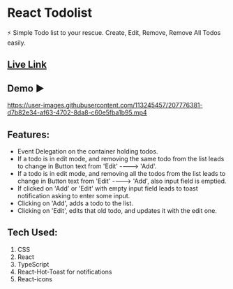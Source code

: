 # React Todolist

⚡ Simple Todo list to your rescue. Create, Edit, Remove, Remove All Todos easily.

## [Live Link](https://react-todolist-xi.vercel.app/)

## Demo ▶

https://user-images.githubusercontent.com/113245457/207776381-d7b82e34-af63-4702-8da8-c60e5fba1b95.mp4

## Features:

- Event Delegation on the container holding todos.
- If a todo is in edit mode, and removing the same todo from the list leads to change in Button text from 'Edit' ----> 'Add'.
- If a todo is in edit mode, and removing all the todos from the list leads to change in Button text from 'Edit' ----> 'Add', also input field is emptied.
- If clicked on 'Add' or 'Edit' with empty input field leads to toast notification asking to enter some input.
- Clicking on 'Add', adds a todo to the list.
- Clicking on 'Edit', edits that old todo, and updates it with the edit one.

## Tech Used:

1. CSS
1. React
1. TypeScript
1. React-Hot-Toast for notifications
1. React-icons
